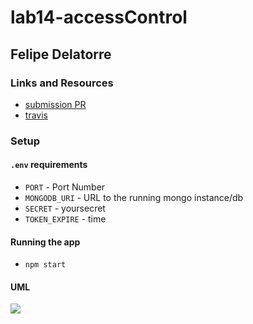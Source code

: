 # lab14-accessControl

## Felipe Delatorre

### Links and Resources
* [submission PR](http://xyz.com)
* [travis](http://xyz.com)

### Setup
#### `.env` requirements
* `PORT` - Port Number
* `MONGODB_URI` - URL to the running mongo instance/db
* `SECRET` - yoursecret
* `TOKEN_EXPIRE` - time

#### Running the app
* `npm start`
  
#### UML
![](./assets/----.jpg)